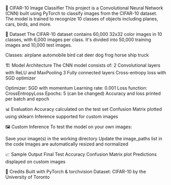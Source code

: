 🧠 CIFAR-10 Image Classifier
This project is a Convolutional Neural Network (CNN) built using PyTorch to classify images from the CIFAR-10 dataset. The model is trained to recognize 10 classes of objects including planes, cars, birds, and more.

📂 Dataset
The CIFAR-10 dataset contains 60,000 32x32 color images in 10 classes, with 6,000 images per class. It's divided into 50,000 training images and 10,000 test images.

Classes:
airplane automobile bird cat deer dog frog horse ship truck

🏗️ Model Architecture
The CNN model consists of:
2 Convolutional layers with ReLU and MaxPooling
3 Fully connected layers
Cross-entropy loss with SGD optimizer

Optimizer: SGD with momentum
Learning rate: 0.001
Loss function: CrossEntropyLoss
Epochs: 5 (can be changed)
Accuracy and loss printed per batch and epoch

📊 Evaluation
Accuracy calculated on the test set
Confusion Matrix plotted using sklearn
Inference supported for custom images

🖼️ Custom Inference
To test the model on your own images:

Save your image(s) in the working directory
Update the image_paths list in the code
Images are automatically resized and normalized

📈 Sample Output
Final Test Accuracy
Confusion Matrix plot
Predictions displayed on custom images

📎 Credits
Built with PyTorch & torchvision
Dataset: CIFAR-10 by the University of Toronto

